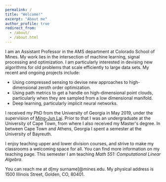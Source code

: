 ```yaml
---
permalink: /
title: "Welcome!"
excerpt: "About me"
author_profile: true
redirect_from:
  - /about/
  - /about.html
---
```


 I am an Assistant Professor in the AMS department at Colorado School of Mines. My work lies in the intersection of machine learning, signal processing and optimization. I am particularly interested in devising new algorithms for old problems that scale efficiently to large data sets. My recent and ongoing projects include:
 <ul>
  <li> Using compressed sensing to devise new approaches to high-dimensional zeroth order optimization. </li>
  <li> Using path metrics to get a handle on high-dimensional point clouds, particularly when they are sampled from a low dimensional manifold. </li>
  <li> Deep learning, particularly implicit neural networks. </li>
  </ul>

I received my PhD from the University of Georgia in May 2019, under the supervision of [Ming-Jun Lai](http://alpha.math.uga.edu/~mjlai/). Prior to that I was an undergraduate at the University of Cape Town, from where I also received my Master's degree. In between Cape Town and Athens, Georgia I spent a semester at the University of Bayreuth.

 I enjoy teaching upper and lower division courses, and strive to make my classrooms a welcoming space for all. You can find more information on my teaching page. This semester I am teaching *Math 551: Computational Linear Algebra*.

You can reach me at d[my surname]@mines.edu. My physical address is 1500 Illinois Street, Golden, CO, 80401.
